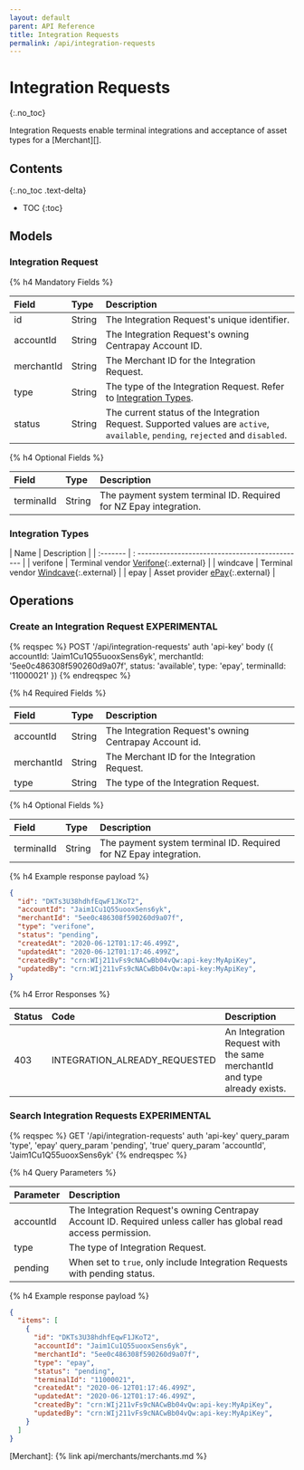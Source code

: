 ```yaml
---
layout: default
parent: API Reference
title: Integration Requests
permalink: /api/integration-requests
---
```


# Integration Requests
{:.no_toc}

Integration Requests enable terminal integrations and acceptance of asset types for a [Merchant][].

## Contents
{:.no_toc .text-delta}

* TOC
{:toc}

## Models

### Integration Request

{% h4 Mandatory Fields %}

|   Field    |  Type  |                                                           Description                                                            |
| :--------- | :----- | :------------------------------------------------------------------------------------------------------------------------------- |
| id         | String | The Integration Request's unique identifier.                                                                                     |
| accountId  | String | The Integration Request's owning Centrapay Account ID.                                                                           |
| merchantId | String | The Merchant ID for the Integration Request.                                                                                     |
| type       | String | The type of the Integration Request. Refer to [Integration Types](#integration-types).                                           |
| status     | String | The current status of the Integration Request. Supported values are `active`, `available`, `pending`, `rejected` and `disabled`. |

{% h4 Optional Fields %}

|   Field    |  Type  |                            Description                            |
| :--------- | :----- | :---------------------------------------------------------------- |
| terminalId | String | The payment system terminal ID. Required for NZ Epay integration. |

### Integration Types

| Name     | Description                                      |
| :------- | : ---------------------------------------------- |
| verifone | Terminal vendor [Verifone][verifone]{:.external} |
| windcave | Terminal vendor [Windcave][windcave]{:.external} |
| epay     | Asset provider [ePay][epay]{:.external}          |

## Operations

### Create an Integration Request **EXPERIMENTAL**

{% reqspec %}
  POST '/api/integration-requests'
  auth 'api-key'
  body ({
    accountId: 'Jaim1Cu1Q55uooxSens6yk',
    merchantId: '5ee0c486308f590260d9a07f',
    status: 'available',
    type: 'epay',
    terminalId: '11000021'
  })
{% endreqspec %}

{% h4 Required Fields %}

|   Field    |  Type  |                      Description                       |
| :--------- | :----- | :----------------------------------------------------- |
| accountId  | String | The Integration Request's owning Centrapay Account id. |
| merchantId | String | The Merchant ID for the Integration Request.           |
| type       | String | The type of the Integration Request.                   |

{% h4 Optional Fields %}

|   Field    |  Type  |                            Description                            |
| :--------- | :----- | :---------------------------------------------------------------- |
| terminalId | String | The payment system terminal ID. Required for NZ Epay integration. |

{% h4 Example response payload %}

```json
{
  "id": "DKTs3U38hdhfEqwF1JKoT2",
  "accountId": "Jaim1Cu1Q55uooxSens6yk",
  "merchantId": "5ee0c486308f590260d9a07f",
  "type": "verifone",
  "status": "pending",
  "createdAt": "2020-06-12T01:17:46.499Z",
  "updatedAt": "2020-06-12T01:17:46.499Z",
  "createdBy": "crn:WIj211vFs9cNACwBb04vQw:api-key:MyApiKey",
  "updatedBy": "crn:WIj211vFs9cNACwBb04vQw:api-key:MyApiKey",
}
```

{% h4 Error Responses %}

| Status |             Code              |                               Description                                |
| :----- | :---------------------------- | :----------------------------------------------------------------------- |
| 403    | INTEGRATION_ALREADY_REQUESTED | An Integration Request with the same merchantId and type already exists. |

### Search Integration Requests **EXPERIMENTAL**

{% reqspec %}
  GET '/api/integration-requests'
  auth 'api-key'
  query_param 'type', 'epay'
  query_param 'pending', 'true'
  query_param 'accountId', 'Jaim1Cu1Q55uooxSens6yk'
{% endreqspec %}

{% h4 Query Parameters %}

| Parameter |                                                   Description                                                    |
| :-------- | :--------------------------------------------------------------------------------------------------------------- |
| accountId | The Integration Request's owning Centrapay Account ID. Required unless caller has global read access permission. |
| type      | The type of Integration Request.                                                                                 |
| pending   | When set to `true`, only include Integration Requests with pending status.                                       |

{% h4 Example response payload %}

```json
{
  "items": [
    {
      "id": "DKTs3U38hdhfEqwF1JKoT2",
      "accountId": "Jaim1Cu1Q55uooxSens6yk",
      "merchantId": "5ee0c486308f590260d9a07f",
      "type": "epay",
      "status": "pending",
      "terminalId": "11000021",
      "createdAt": "2020-06-12T01:17:46.499Z",
      "updatedAt": "2020-06-12T01:17:46.499Z",
      "createdBy": "crn:WIj211vFs9cNACwBb04vQw:api-key:MyApiKey",
      "updatedBy": "crn:WIj211vFs9cNACwBb04vQw:api-key:MyApiKey",
    }
  ]
}
```

[verifone]: https://www.verifone.com/en/us
[windcave]: https://www.windcave.com/
[epay]: https://www.epay.com/
[Merchant]: {% link api/merchants/merchants.md %}
